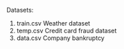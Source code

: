 Datasets:
1. train.csv Weather dataset
2. temp.csv Credit card fraud dataset
3. data.csv Company bankruptcy
